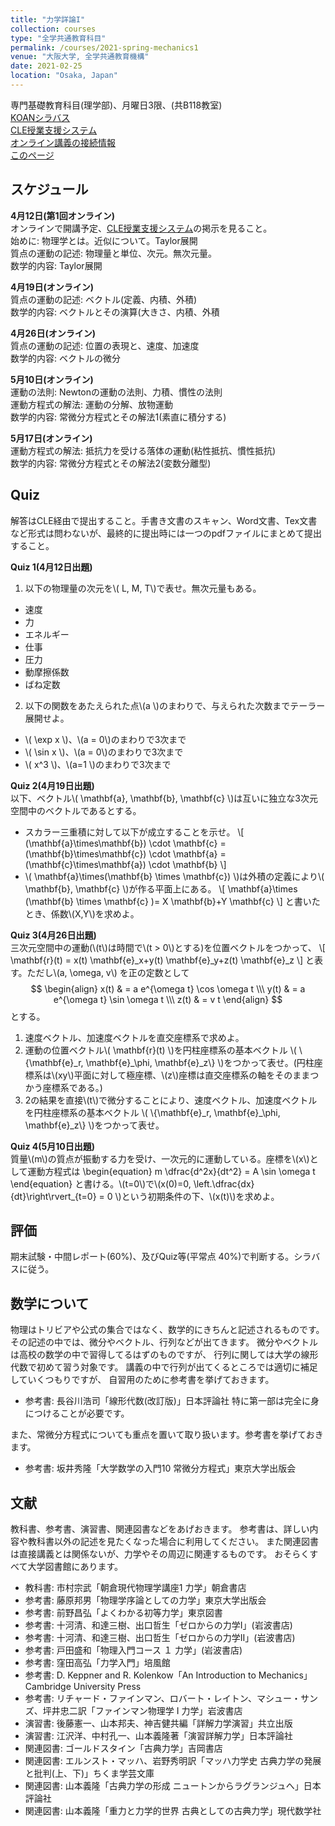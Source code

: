 ```yaml
---
title: "力学詳論I"
collection: courses
type: "全学共通教育科目"
permalink: /courses/2021-spring-mechanics1
venue: "大阪大学, 全学共通教育機構"
date: 2021-02-25
location: "Osaka, Japan"
---
```


専門基礎教育科目(理学部)、月曜日3限、(共B118教室)  
[KOANシラバス](https://koan.osaka-u.ac.jp/campusweb/campussquare.do?_flowExecutionKey=_cE39FF6AB-9A46-B095-2C2A-B2B042341046_kE2A96D18-AC97-08EA-16BB-69D9B0373EB6)  
[CLE授業支援システム](https://www.cle.osaka-u.ac.jp/webapps/blackboard/content/listContentEditable.jsp?content_id=_943967_1&course_id=_136683_1)  
[オンライン講義の接続情報](https://www.cle.osaka-u.ac.jp/webapps/blackboard/content/listContentEditable.jsp?content_id=_943967_1&course_id=_136683_1&content_id=_979228_1)  
[このページ](https://git.io/JYVaE )


スケジュール
----------
**4月12日(第1回オンライン)**  
オンラインで開講予定、[CLE授業支援システム](https://www.cle.osaka-u.ac.jp/webapps/blackboard/content/listContentEditable.jsp?content_id=_943967_1&course_id=_136683_1&content_id=_979228_1)の掲示を見ること。  
始めに: 物理学とは。近似について。Taylor展開  
質点の運動の記述: 物理量と単位、次元。無次元量。  
数学的内容: Taylor展開  

**4月19日(オンライン)**  
質点の運動の記述: ベクトル(定義、内積、外積)  
数学的内容: ベクトルとその演算(大きさ、内積、外積  

**4月26日(オンライン)**  
質点の運動の記述: 位置の表現と、速度、加速度  
数学的内容: ベクトルの微分  

**5月10日(オンライン)**  
運動の法則: Newtonの運動の法則、力積、慣性の法則  
運動方程式の解法: 運動の分解、放物運動  
数学的内容: 常微分方程式とその解法1(素直に積分する)  

**5月17日(オンライン)**  
運動方程式の解法: 抵抗力を受ける落体の運動(粘性抵抗、慣性抵抗)  
数学的内容: 常微分方程式とその解法2(変数分離型)

Quiz
----

解答はCLE経由で提出すること。手書き文書のスキャン、Word文書、Tex文書など形式は問わないが、最終的に提出時には一つのpdfファイルにまとめて提出すること。

**Quiz 1(4月12日出題)**
1. 以下の物理量の次元を\\( L, M, T\\)で表せ。無次元量もある。
* 速度
* 力
* エネルギー
* 仕事
* 圧力
* 動摩擦係数
* ばね定数
2. 以下の関数をあたえられた点\\(a \\)のまわりで、与えられた次数までテーラー展開せよ。
* \\( \exp x \\)、\\(a = 0\\)のまわりで3次まで
* \\( \sin x \\)、\\(a = 0\\)のまわりで3次まで
* \\( x^3 \\)、\\(a=1 \\)のまわりで3次まで


**Quiz 2(4月19日出題)**  
以下、ベクトル\\( \mathbf{a}, \mathbf{b}, \mathbf{c} \\)は互いに独立な3次元空間中のベクトルであるとする。
* スカラー三重積に対して以下が成立することを示せ。
\\[
  (\mathbf{a}\times\mathbf{b}) \cdot \mathbf{c}
  =(\mathbf{b}\times\mathbf{c}) \cdot \mathbf{a}
  =(\mathbf{c}\times\mathbf{a}) \cdot \mathbf{b}
\\]  
* \\( \mathbf{a}\times(\mathbf{b} \times \mathbf{c}) \\)は外積の定義により\\( \mathbf{b}, \mathbf{c} \\)が作る平面上にある。
\\[
\mathbf{a}\times (\mathbf{b} \times \mathbf{c} )= X \mathbf{b}+Y \mathbf{c}
\\]
と書いたとき、係数\\(X,Y\\)を求めよ。

**Quiz 3(4月26日出題)**  
三次元空間中の運動(\\(t\\)は時間で\\(t > 0\\)とする)を位置ベクトルをつかって、
\\[
 \mathbf{r}(t) = x(t) \mathbf{e}_x+y(t) \mathbf{e}_y+z(t) \mathbf{e}_z 
\\]
と表す。ただし\\(a, \omega, v\\) を正の定数として
$$
\begin{align}
  x(t) & = a e^{\omega t} \cos \omega t \\\
  y(t) & = a e^{\omega t} \sin \omega t \\\
  z(t) & = v t
\end{align}
$$
とする。
1. 速度ベクトル、加速度ベクトルを直交座標系で求めよ。
2. 運動の位置ベクトル\\( \mathbf{r}(t) \\)を円柱座標系の基本ベクトル \\( \\{\mathbf{e}\_r, \mathbf{e}\_\phi, \mathbf{e}\_z\\} \\)をつかって表せ。(円柱座標系は\\(xy\\)平面に対して極座標、\\(z\\)座標は直交座標系の軸をそのままつかう座標系である。)
3. 2の結果を直接\\(t\\)で微分することにより、速度ベクトル、加速度ベクトルを円柱座標系の基本ベクトル \\( \\{\mathbf{e}\_r, \mathbf{e}\_\phi, \mathbf{e}\_z\\} \\)をつかって表せ。


**Quiz 4(5月10日出題)**  
質量\\(m\\)の質点が振動する力を受け、一次元的に運動している。座標を\\(x\\)として運動方程式は
\\begin{equation}
m \dfrac{d^2x}{dt^2} = A \sin \omega t
\\end{equation}
と書ける。\\(t=0\\)で\\(x(0)=0, \left.\dfrac{dx}{dt}\right\rvert\_{t=0} = 0 \\)という初期条件の下、\\(x(t)\\)を求めよ。


評価
-----
期末試験・中間レポート(60%)、及びQuiz等(平常点 40%)で判断する。シラバスに従う。


数学について
----------
物理はトリビアや公式の集合ではなく、数学的にきちんと記述されるものです。
その記述の中では、微分やベクトル、行列などが出てきます。
微分やベクトルは高校の数学の中で習得してるはずのものですが、
行列に関しては大学の線形代数で初めて習う対象です。
講義の中で行列が出てくるところでは適切に補足していくつもりですが、
自習用のために参考書を挙げておきます。
* 参考書: 長谷川浩司「線形代数(改訂版)」日本評論社
特に第一部は完全に身につけることが必要です。

また、常微分方程式についても重点を置いて取り扱います。参考書を挙げておきます。
* 参考書: 坂井秀隆「大学数学の入門10 常微分方程式」東京大学出版会


文献
-----
教科書、参考書、演習書、関連図書などをあげおきます。
参考書は、詳しい内容や教科書以外の記述を見たくなった場合に利用してください。
また関連図書は直接講義とは関係ないが、力学やその周辺に関連するものです。
おそらくすべて大学図書館にあります。
* 教科書: 市村宗武「朝倉現代物理学講座1 力学」朝倉書店
* 参考書: 藤原邦男「物理学序論としての力学」東京大学出版会
* 参考書: 前野昌弘「よくわかる初等力学」東京図書
* 参考書: 十河清、和達三樹、出口哲生「ゼロからの力学I」(岩波書店)
* 参考書: 十河清、和達三樹、出口哲生「ゼロからの力学II」(岩波書店)
* 参考書: 戸田盛和「物理入門コース １ 力学」(岩波書店)
* 参考書: 窪田高弘「力学入門」培風館
* 参考書: D. Keppner and R. Kolenkow「An Introduction to Mechanics」 Cambridge University Press
* 参考書: リチャード・ファインマン、ロバート・レイトン、マシュー・サンズ、坪井忠二訳「ファインマン物理学 I 力学」岩波書店
* 演習書: 後藤憲一、山本邦夫、神吉健共編「詳解力学演習」共立出版
* 演習書: 江沢洋、中村孔一、山本義隆著「演習詳解力学」日本評論社
* 関連図書: ゴールドスタイン「古典力学」吉岡書店
* 関連図書: エルンスト・マッハ、岩野秀明訳「マッハ力学史 古典力学の発展と批判(上、下)」ちくま学芸文庫
* 関連図書: 山本義隆「古典力学の形成 ニュートンからラグランジュへ」日本評論社
* 関連図書: 山本義隆「重力と力学的世界 古典としての古典力学」現代数学社
